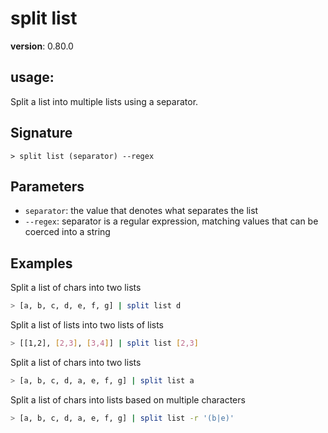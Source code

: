 # split list

**version**: 0.80.0

## **usage**:

Split a list into multiple lists using a separator.

## Signature

`> split list (separator) --regex`

## Parameters

- `separator`: the value that denotes what separates the list
- `--regex`: separator is a regular expression, matching values that can be coerced into a string

## Examples

Split a list of chars into two lists

```bash
> [a, b, c, d, e, f, g] | split list d
```

Split a list of lists into two lists of lists

```bash
> [[1,2], [2,3], [3,4]] | split list [2,3]
```

Split a list of chars into two lists

```bash
> [a, b, c, d, a, e, f, g] | split list a
```

Split a list of chars into lists based on multiple characters

```bash
> [a, b, c, d, a, e, f, g] | split list -r '(b|e)'
```
